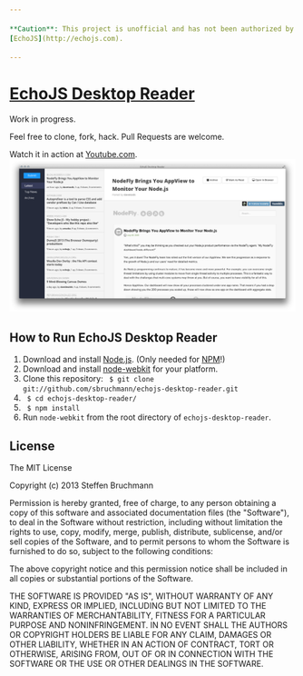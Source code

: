 ```yaml
---

**Caution**: This project is unofficial and has not been authorized by
[EchoJS](http://echojs.com).

---
```


# [EchoJS Desktop Reader](http://github.com/sbruchmann/echojs-desktop-reader)

Work in progress.

Feel free to clone, fork, hack. Pull Requests are welcome.

Watch it in action at [Youtube.com](https://www.youtube.com/watch?v=woHAH7mVSuU).
![Screenshot](screenshot-v0.1.0-pre-alpha.png)

How to Run EchoJS Desktop Reader
--------------------------------

  1. Download and install [Node.js](http://nodejs.org).
     (Only needed for [NPM](http://npmjs.org)!)
  2. Download and install
     [node-webkit](https://github.com/rogerwang/node-webkit) for your platform.
  3. Clone this repository:
     ` $ git clone git://github.com/sbruchmann/echojs-desktop-reader.git`
  4. ` $ cd echojs-desktop-reader/`
  5. ` $ npm install`
  6. Run `node-webkit` from the root directory of `echojs-desktop-reader`.

License
-------

The MIT License

Copyright (c) 2013 Steffen Bruchmann

Permission is hereby granted, free of charge, to any person obtaining a copy
of this software and associated documentation files (the "Software"), to deal
in the Software without restriction, including without limitation the rights
to use, copy, modify, merge, publish, distribute, sublicense, and/or sell
copies of the Software, and to permit persons to whom the Software is
furnished to do so, subject to the following conditions:

The above copyright notice and this permission notice shall be included in
all copies or substantial portions of the Software.

THE SOFTWARE IS PROVIDED "AS IS", WITHOUT WARRANTY OF ANY KIND, EXPRESS OR
IMPLIED, INCLUDING BUT NOT LIMITED TO THE WARRANTIES OF MERCHANTABILITY,
FITNESS FOR A PARTICULAR PURPOSE AND NONINFRINGEMENT. IN NO EVENT SHALL THE
AUTHORS OR COPYRIGHT HOLDERS BE LIABLE FOR ANY CLAIM, DAMAGES OR OTHER
LIABILITY, WHETHER IN AN ACTION OF CONTRACT, TORT OR OTHERWISE, ARISING FROM,
OUT OF OR IN CONNECTION WITH THE SOFTWARE OR THE USE OR OTHER DEALINGS IN
THE SOFTWARE.

